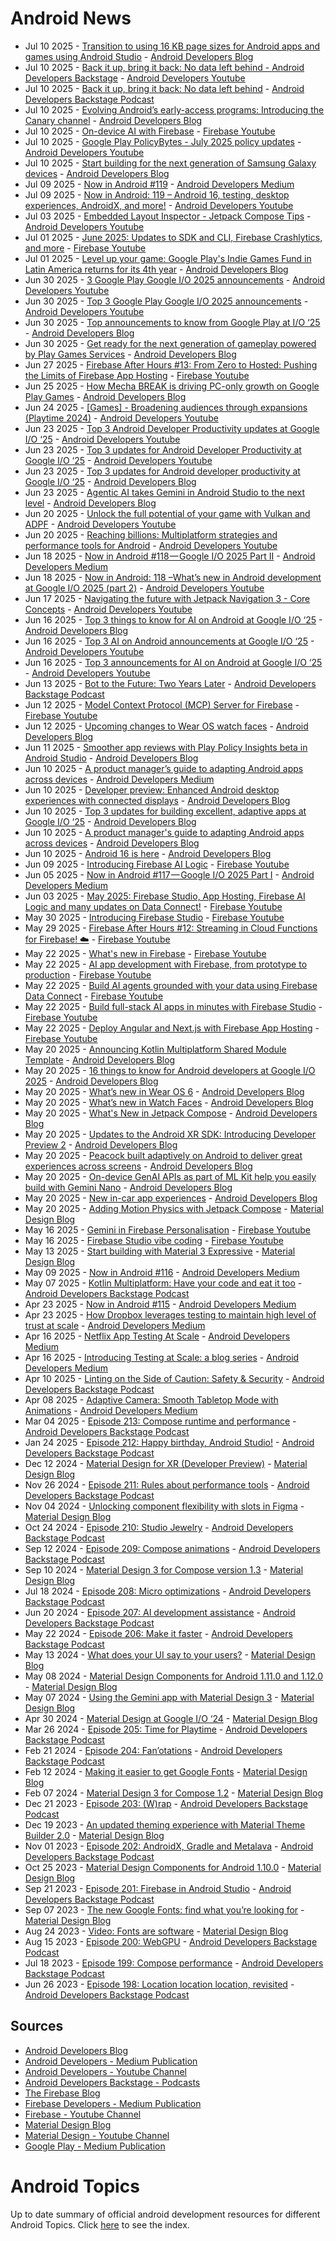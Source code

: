 # Android News

<!-- NEWS:START -->
- Jul 10 2025 - [Transition to using 16 KB page sizes for Android apps and games using Android Studio](http://android-developers.googleblog.com/2025/07/transition-to-16-kb-page-sizes-android-apps-games-android-studio.html) - [Android Developers Blog](https://android-developers.googleblog.com/)
- Jul 10 2025 - [Back it up, bring it back: No data left behind - Android Developers Backstage](https://www.youtube.com/watch?v=X_wUmfatDe0) - [Android Developers Youtube](https://www.youtube.com/c/AndroidDevelopers)
- Jul 10 2025 - [Back it up, bring it back: No data left behind](http://adbackstage.libsyn.com/back-it-up-bring-it-back-no-data-left-behind) - [Android Developers Backstage Podcast](https://adbackstage.libsyn.com/)
- Jul 10 2025 - [Evolving Android’s early-access programs: Introducing the Canary channel](http://android-developers.googleblog.com/2025/07/android-canary.html) - [Android Developers Blog](https://android-developers.googleblog.com/)
- Jul 10 2025 - [On-device AI with Firebase](https://www.youtube.com/watch?v=wBfqpPxUwqM) - [Firebase Youtube](https://www.youtube.com/user/Firebase)
- Jul 10 2025 - [Google Play PolicyBytes - July 2025 policy updates](https://www.youtube.com/watch?v=fE8YRPejcnM) - [Android Developers Youtube](https://www.youtube.com/c/AndroidDevelopers)
- Jul 10 2025 - [Start building for the next generation of Samsung Galaxy devices](http://android-developers.googleblog.com/2025/07/start-building-next-generation-samsung-devices.html) - [Android Developers Blog](https://android-developers.googleblog.com/)
- Jul 09 2025 - [Now in Android #119](https://medium.com/androiddevelopers/now-in-android-119-7b86ad2b3e81?source=rss----95b274b437c2---4) - [Android Developers Medium](https://medium.com/androiddevelopers)
- Jul 09 2025 - [Now in Android: 119 – Android 16, testing, desktop experiences, AndroidX, and  more!](https://www.youtube.com/watch?v=fZ6HrQb2EYY) - [Android Developers Youtube](https://www.youtube.com/c/AndroidDevelopers)
- Jul 03 2025 - [Embedded Layout Inspector - Jetpack Compose Tips](https://www.youtube.com/watch?v=HxCHwExm9rM) - [Android Developers Youtube](https://www.youtube.com/c/AndroidDevelopers)
- Jul 01 2025 - [June 2025: Updates to SDK and CLI, Firebase Crashlytics, and more](https://www.youtube.com/watch?v=0c8pKtWObDY) - [Firebase Youtube](https://www.youtube.com/user/Firebase)
- Jul 01 2025 - [Level up your game: Google Play's Indie Games Fund in Latin America returns for its 4th year](http://android-developers.googleblog.com/2025/07/google-plays-indie-games-fund-latin-america-returns-2025.html) - [Android Developers Blog](https://android-developers.googleblog.com/)
- Jun 30 2025 - [3 Google Play Google  I/O 2025 announcements](https://www.youtube.com/shorts/Q3bLhKizBbE) - [Android Developers Youtube](https://www.youtube.com/c/AndroidDevelopers)
- Jun 30 2025 - [Top 3 Google Play Google I/O 2025 announcements](https://www.youtube.com/watch?v=Cny82VuONU4) - [Android Developers Youtube](https://www.youtube.com/c/AndroidDevelopers)
- Jun 30 2025 - [Top announcements to know from Google Play at I/O ‘25](http://android-developers.googleblog.com/2025/06/top-announcements-to-know-from-google-play-google-io-25.html) - [Android Developers Blog](https://android-developers.googleblog.com/)
- Jun 30 2025 - [Get ready for the next generation of gameplay powered by Play Games Services](http://android-developers.googleblog.com/2025/06/get-ready-for-next-generation-gameplay-play-games-services.html) - [Android Developers Blog](https://android-developers.googleblog.com/)
- Jun 27 2025 - [Firebase After Hours #13: From Zero to Hosted: Pushing the Limits of Firebase App Hosting](https://www.youtube.com/watch?v=8vojkFvKT1U) - [Firebase Youtube](https://www.youtube.com/user/Firebase)
- Jun 25 2025 - [How Mecha BREAK is driving PC-only growth on Google Play Games](http://android-developers.googleblog.com/2025/06/how-mecha-break-is-driving-pc-only-growth-google-play-games.html) - [Android Developers Blog](https://android-developers.googleblog.com/)
- Jun 24 2025 - [[Games] - Broadening audiences through expansions (Playtime 2024)](https://www.youtube.com/watch?v=PdonCrUxVdQ) - [Android Developers Youtube](https://www.youtube.com/c/AndroidDevelopers)
- Jun 23 2025 - [Top 3 Android Developer Productivity updates at Google I/O ‘25](https://www.youtube.com/shorts/F1ye0sEyFMM) - [Android Developers Youtube](https://www.youtube.com/c/AndroidDevelopers)
- Jun 23 2025 - [Top 3 updates for Android Developer Productivity at Google I/O ‘25](https://www.youtube.com/watch?v=-GikklXjkgM) - [Android Developers Youtube](https://www.youtube.com/c/AndroidDevelopers)
- Jun 23 2025 - [Top 3 updates for Android developer productivity at Google I/O ‘25](http://android-developers.googleblog.com/2025/06/top-3-updates-for-android-developer-productivity-google-io-25.html) - [Android Developers Blog](https://android-developers.googleblog.com/)
- Jun 23 2025 - [Agentic AI takes Gemini in Android Studio to the next level](http://android-developers.googleblog.com/2025/06/agentic-ai-takes-gemini-in-android-studio-to-next-level.html) - [Android Developers Blog](https://android-developers.googleblog.com/)
- Jun 20 2025 - [Unlock the full potential of your game with Vulkan and ADPF](https://www.youtube.com/watch?v=vxtX5ul6aL8) - [Android Developers Youtube](https://www.youtube.com/c/AndroidDevelopers)
- Jun 20 2025 - [Reaching billions: Multiplatform strategies and performance tools for Android](https://www.youtube.com/watch?v=oNU8Zl-_ez8) - [Android Developers Youtube](https://www.youtube.com/c/AndroidDevelopers)
- Jun 18 2025 - [Now in Android #118 — Google I/O 2025 Part II](https://medium.com/androiddevelopers/now-in-android-118-google-i-o-2025-part-ii-0176766c2061?source=rss----95b274b437c2---4) - [Android Developers Medium](https://medium.com/androiddevelopers)
- Jun 18 2025 - [Now in Android: 118 –What’s new in Android development at Google I/O 2025 (part 2)](https://www.youtube.com/watch?v=iB6lYZ_9VxI) - [Android Developers Youtube](https://www.youtube.com/c/AndroidDevelopers)
- Jun 17 2025 - [Navigating the future with Jetpack Navigation 3 - Core Concepts](https://www.youtube.com/watch?v=opLYavQHBB8) - [Android Developers Youtube](https://www.youtube.com/c/AndroidDevelopers)
- Jun 16 2025 - [Top 3 things to know for AI on Android at Google I/O ‘25](http://android-developers.googleblog.com/2025/06/top-3-updates-for-ai-on-android-google-io.html) - [Android Developers Blog](https://android-developers.googleblog.com/)
- Jun 16 2025 - [Top 3 AI on Android announcements at Google I/O ‘25](https://www.youtube.com/shorts/I9BchAY8MRs) - [Android Developers Youtube](https://www.youtube.com/c/AndroidDevelopers)
- Jun 16 2025 - [Top 3 announcements for AI on Android at Google I/O ‘25](https://www.youtube.com/watch?v=iMVLoZaJ_1M) - [Android Developers Youtube](https://www.youtube.com/c/AndroidDevelopers)
- Jun 13 2025 - [Bot to the Future: Two Years Later](http://adbackstage.libsyn.com/bot-to-the-future-two-years-later) - [Android Developers Backstage Podcast](https://adbackstage.libsyn.com/)
- Jun 12 2025 - [Model Context Protocol (MCP) Server for Firebase](https://www.youtube.com/watch?v=kgf4yLoYNrE) - [Firebase Youtube](https://www.youtube.com/user/Firebase)
- Jun 12 2025 - [Upcoming changes to Wear OS watch faces](http://android-developers.googleblog.com/2025/06/upcoming-changes-to-wear-os-watch-faces.html) - [Android Developers Blog](https://android-developers.googleblog.com/)
- Jun 11 2025 - [Smoother app reviews with Play Policy Insights beta in Android Studio](http://android-developers.googleblog.com/2025/06/making-it-easier-to-build-safer-apps-google-play.html) - [Android Developers Blog](https://android-developers.googleblog.com/)
- Jun 10 2025 - [A product manager’s guide to adapting Android apps across devices](https://medium.com/androiddevelopers/a-product-managers-guide-to-adapting-android-apps-across-devices-b2e9b8bfe5f1?source=rss----95b274b437c2---4) - [Android Developers Medium](https://medium.com/androiddevelopers)
- Jun 10 2025 - [Developer preview: Enhanced Android desktop experiences with connected displays](http://android-developers.googleblog.com/2025/06/developer-preview-enhanced-android-desktop-experiences-connected-displays.html) - [Android Developers Blog](https://android-developers.googleblog.com/)
- Jun 10 2025 - [Top 3 updates for building excellent, adaptive apps at Google I/O ‘25](http://android-developers.googleblog.com/2025/06/top-3-updates-for-building-excellent-adaptive-apps-google-io-25.html) - [Android Developers Blog](https://android-developers.googleblog.com/)
- Jun 10 2025 - [A product manager's guide to adapting Android apps across devices](http://android-developers.googleblog.com/2025/06/a-product-manager-guide-to-scaling-android-apps-across-from-factors.html) - [Android Developers Blog](https://android-developers.googleblog.com/)
- Jun 10 2025 - [Android 16 is here](http://android-developers.googleblog.com/2025/06/android-16-is-here.html) - [Android Developers Blog](https://android-developers.googleblog.com/)
- Jun 09 2025 - [Introducing Firebase AI Logic](https://www.youtube.com/shorts/SZuxc2iT5Uc) - [Firebase Youtube](https://www.youtube.com/user/Firebase)
- Jun 05 2025 - [Now in Android #117 — Google I/O 2025 Part I](https://medium.com/androiddevelopers/now-in-android-117-google-i-o-2025-part-i-fd20a09a2299?source=rss----95b274b437c2---4) - [Android Developers Medium](https://medium.com/androiddevelopers)
- Jun 03 2025 - [May 2025: Firebase Studio, App Hosting, Firebase AI Logic and many updates on Data Connect!](https://www.youtube.com/watch?v=sqTsIj_t9HU) - [Firebase Youtube](https://www.youtube.com/user/Firebase)
- May 30 2025 - [Introducing Firebase Studio](https://www.youtube.com/watch?v=vVAui3_rvD8) - [Firebase Youtube](https://www.youtube.com/user/Firebase)
- May 29 2025 - [Firebase After Hours #12: Streaming in Cloud Functions for Firebase! ☁️](https://www.youtube.com/watch?v=IuSH0VHazcA) - [Firebase Youtube](https://www.youtube.com/user/Firebase)
- May 22 2025 - [What's new in Firebase](https://www.youtube.com/watch?v=R_gqv8PwM78) - [Firebase Youtube](https://www.youtube.com/user/Firebase)
- May 22 2025 - [AI app development with Firebase, from prototype to production](https://www.youtube.com/watch?v=rxKYK3DIzN0) - [Firebase Youtube](https://www.youtube.com/user/Firebase)
- May 22 2025 - [Build AI agents grounded with your data using Firebase Data Connect](https://www.youtube.com/watch?v=nZhkjSFB6UA) - [Firebase Youtube](https://www.youtube.com/user/Firebase)
- May 22 2025 - [Build full-stack AI apps in minutes with Firebase Studio](https://www.youtube.com/watch?v=x2zvki_VlRE) - [Firebase Youtube](https://www.youtube.com/user/Firebase)
- May 22 2025 - [Deploy Angular and Next.js with Firebase App Hosting](https://www.youtube.com/watch?v=XEhd9a9YhSk) - [Firebase Youtube](https://www.youtube.com/user/Firebase)
- May 20 2025 - [Announcing Kotlin Multiplatform Shared Module Template](http://android-developers.googleblog.com/2025/05/kotlin-multiplatform-shared-module-templates.html) - [Android Developers Blog](https://android-developers.googleblog.com/)
- May 20 2025 - [16 things to know for Android developers at Google I/O 2025](http://android-developers.googleblog.com/2025/05/16-things-to-know-for-android-developers-google-io-2025.html) - [Android Developers Blog](https://android-developers.googleblog.com/)
- May 20 2025 - [What’s new in Wear OS 6](http://android-developers.googleblog.com/2025/05/whats-new-in-wear-os-6.html) - [Android Developers Blog](https://android-developers.googleblog.com/)
- May 20 2025 - [What’s new in Watch Faces](http://android-developers.googleblog.com/2025/05/whats-new-in-watch-faces.html) - [Android Developers Blog](https://android-developers.googleblog.com/)
- May 20 2025 - [What's New in Jetpack Compose](http://android-developers.googleblog.com/2025/05/whats-new-in-jetpack-compose.html) - [Android Developers Blog](https://android-developers.googleblog.com/)
- May 20 2025 - [Updates to the Android XR SDK: Introducing Developer Preview 2](http://android-developers.googleblog.com/2025/05/updates-to-android-xr-sdk-developer-preview.html) - [Android Developers Blog](https://android-developers.googleblog.com/)
- May 20 2025 - [Peacock built adaptively on Android to deliver great experiences across screens](http://android-developers.googleblog.com/2025/05/peacock-optimizes-streaming-jetpack-compose.html) - [Android Developers Blog](https://android-developers.googleblog.com/)
- May 20 2025 - [On-device GenAI APIs as part of ML Kit help you easily build with Gemini Nano](http://android-developers.googleblog.com/2025/05/on-device-gen-ai-apis-ml-kit-gemini-nano.html) - [Android Developers Blog](https://android-developers.googleblog.com/)
- May 20 2025 - [New in-car app experiences](http://android-developers.googleblog.com/2025/05/android-for-cars-google-io-2025.html) - [Android Developers Blog](https://android-developers.googleblog.com/)
- May 20 2025 - [Adding Motion Physics with Jetpack Compose](https://material.io/blog/m3-expressive-motion-theming) - [Material Design Blog](https://material.io/blog)
- May 16 2025 - [Gemini in Firebase Personalisation](https://www.youtube.com/shorts/4MC2jgLwkJg) - [Firebase Youtube](https://www.youtube.com/user/Firebase)
- May 16 2025 - [Firebase Studio vibe coding](https://www.youtube.com/shorts/xS9bQaYzVBs) - [Firebase Youtube](https://www.youtube.com/user/Firebase)
- May 13 2025 - [Start building with Material 3 Expressive](https://material.io/blog/building-with-m3-expressive) - [Material Design Blog](https://material.io/blog)
- May 09 2025 - [Now in Android #116](https://medium.com/androiddevelopers/now-in-android-116-d442393ebeb3?source=rss----95b274b437c2---4) - [Android Developers Medium](https://medium.com/androiddevelopers)
- May 07 2025 - [​​Kotlin Multiplatform: Have your code and eat it too](http://adbackstage.libsyn.com/kotlin-multiplatform-have-your-code-and-eat-it-too) - [Android Developers Backstage Podcast](https://adbackstage.libsyn.com/)
- Apr 23 2025 - [Now in Android #115](https://medium.com/androiddevelopers/now-in-android-115-d13a60cbf092?source=rss----95b274b437c2---4) - [Android Developers Medium](https://medium.com/androiddevelopers)
- Apr 23 2025 - [How Dropbox leverages testing to maintain high level of trust at scale](https://medium.com/androiddevelopers/how-dropbox-leverages-testing-to-maintain-high-level-of-trust-at-scale-b7b1bdf6161e?source=rss----95b274b437c2---4) - [Android Developers Medium](https://medium.com/androiddevelopers)
- Apr 16 2025 - [Netflix App Testing At Scale](https://medium.com/androiddevelopers/netflix-app-testing-at-scale-eb4ef6b40124?source=rss----95b274b437c2---4) - [Android Developers Medium](https://medium.com/androiddevelopers)
- Apr 16 2025 - [Introducing Testing at Scale: a blog series](https://medium.com/androiddevelopers/introducing-testing-at-scale-blog-series-8cd300ae2795?source=rss----95b274b437c2---4) - [Android Developers Medium](https://medium.com/androiddevelopers)
- Apr 10 2025 - [Linting on the Side of Caution: Safety & Security](http://adbackstage.libsyn.com/linting-on-the-side-of-caution-safety-security) - [Android Developers Backstage Podcast](https://adbackstage.libsyn.com/)
- Apr 08 2025 - [Adaptive Camera: Smooth Tabletop Mode with Animations](https://medium.com/androiddevelopers/adaptive-camera-smooth-tabletop-mode-with-animations-f57d77696e0f?source=rss----95b274b437c2---4) - [Android Developers Medium](https://medium.com/androiddevelopers)
- Mar 04 2025 - [Episode 213: Compose runtime and performance](http://adbackstage.libsyn.com/episode-213-compose-runtime-and-performance) - [Android Developers Backstage Podcast](https://adbackstage.libsyn.com/)
- Jan 24 2025 - [Episode 212: Happy birthday, Android Studio!](http://adbackstage.libsyn.com/episode-212-happy-birthday-android-studio) - [Android Developers Backstage Podcast](https://adbackstage.libsyn.com/)
- Dec 12 2024 - [Material Design for XR (Developer Preview)](https://material.io/blog/material-design-xr-dev-preview) - [Material Design Blog](https://material.io/blog)
- Nov 26 2024 - [Episode 211: Rules about performance tools](http://adbackstage.libsyn.com/episode-211-rules-about-performance-tools) - [Android Developers Backstage Podcast](https://adbackstage.libsyn.com/)
- Nov 04 2024 - [Unlocking component flexibility with slots in Figma](https://material.io/blog/material-3-slot-components-figma) - [Material Design Blog](https://material.io/blog)
- Oct 24 2024 - [Episode 210: Studio Jewelry](http://adbackstage.libsyn.com/episode-210-studio-jewelry) - [Android Developers Backstage Podcast](https://adbackstage.libsyn.com/)
- Sep 12 2024 - [Episode 209: Compose animations](http://adbackstage.libsyn.com/episode-209-compose-animations) - [Android Developers Backstage Podcast](https://adbackstage.libsyn.com/)
- Sep 10 2024 - [Material Design 3 for Compose version 1.3](https://material.io/blog/material-3-compose-1-3) - [Material Design Blog](https://material.io/blog)
- Jul 18 2024 - [Episode 208: Micro optimizations](http://adbackstage.libsyn.com/episode-208-micro-optimizations) - [Android Developers Backstage Podcast](https://adbackstage.libsyn.com/)
- Jun 20 2024 - [Episode 207: AI development assistance](http://adbackstage.libsyn.com/episode-207-ai-development-assistance) - [Android Developers Backstage Podcast](https://adbackstage.libsyn.com/)
- May 22 2024 - [Episode 206: Make it faster](http://adbackstage.libsyn.com/episode-206-make-it-faster) - [Android Developers Backstage Podcast](https://adbackstage.libsyn.com/)
- May 13 2024 - [What does your UI say to your users?](https://material.io/blog/testing-material-3) - [Material Design Blog](https://material.io/blog)
- May 08 2024 - [Material Design Components for Android 1.11.0 and 1.12.0](https://material.io/blog/android-stable-release-1-12-0) - [Material Design Blog](https://material.io/blog)
- May 07 2024 - [Using the Gemini app with Material Design 3](https://material.io/blog/how-to-gemini-app-compose-material-design-3) - [Material Design Blog](https://material.io/blog)
- Apr 30 2024 - [Material Design at Google I/O ‘24](https://material.io/blog/google-io-2024) - [Material Design Blog](https://material.io/blog)
- Mar 26 2024 - [Episode 205: Time for Playtime](http://adbackstage.libsyn.com/episode-205-time-for-playtime) - [Android Developers Backstage Podcast](https://adbackstage.libsyn.com/)
- Feb 21 2024 - [Episode 204: Fan’otations](http://adbackstage.libsyn.com/episode-204-fanotations) - [Android Developers Backstage Podcast](https://adbackstage.libsyn.com/)
- Feb 12 2024 - [Making it easier to get Google Fonts](https://material.io/blog/get-google-fonts-update) - [Material Design Blog](https://material.io/blog)
- Feb 07 2024 - [Material Design 3 for Compose 1.2](https://material.io/blog/material-3-compose-1-2) - [Material Design Blog](https://material.io/blog)
- Dec 21 2023 - [Episode 203: (W)rap](http://adbackstage.libsyn.com/episode-203-wrap) - [Android Developers Backstage Podcast](https://adbackstage.libsyn.com/)
- Dec 19 2023 - [An updated theming experience with Material Theme Builder 2.0](https://material.io/blog/material-theme-builder-2-color-match) - [Material Design Blog](https://material.io/blog)
- Nov 01 2023 - [Episode 202: AndroidX, Gradle and Metalava](http://adbackstage.libsyn.com/episode-202-androidx-gradle-and-metalava) - [Android Developers Backstage Podcast](https://adbackstage.libsyn.com/)
- Oct 25 2023 - [Material Design Components for Android 1.10.0](https://material.io/blog/android-stable-release-1-10-0) - [Material Design Blog](https://material.io/blog)
- Sep 21 2023 - [Episode 201: Firebase in Android Studio](http://adbackstage.libsyn.com/episode-201-firebase-in-android-studio) - [Android Developers Backstage Podcast](https://adbackstage.libsyn.com/)
- Sep 07 2023 - [The new Google Fonts: find what you’re looking for](https://material.io/blog/2023-google-fonts-redesign) - [Material Design Blog](https://material.io/blog)
- Aug 24 2023 - [Video: Fonts are software](https://material.io/blog/fonts-are-software-video) - [Material Design Blog](https://material.io/blog)
- Aug 15 2023 - [Episode 200: WebGPU](http://adbackstage.libsyn.com/episode-200-webgpu) - [Android Developers Backstage Podcast](https://adbackstage.libsyn.com/)
- Jul 18 2023 - [Episode 199: Compose performance](http://adbackstage.libsyn.com/episode-199-compose-performance) - [Android Developers Backstage Podcast](https://adbackstage.libsyn.com/)
- Jun 26 2023 - [Episode 198: Location location location, revisited](http://adbackstage.libsyn.com/episode-198-location-location-location-revisited) - [Android Developers Backstage Podcast](https://adbackstage.libsyn.com/)<!-- NEWS:END -->

## Sources

* [Android Developers Blog](https://android-developers.googleblog.com/)
* [Android Developers - Medium Publication](https://medium.com/androiddevelopers)
* [Android Developers - Youtube Channel](https://www.youtube.com/c/AndroidDevelopers)
* [Android Developers Backstage - Podcasts](https://adbackstage.libsyn.com/)
* [The Firebase Blog](https://firebase.googleblog.com/)
* [Firebase Developers - Medium Publication](https://medium.com/firebase-developers)
* [Firebase - Youtube Channel](https://www.youtube.com/user/Firebase)
* [Material Design Blog](https://material.io/blog)
* [Material Design - Youtube Channel](https://www.youtube.com/c/MaterialDesign)
* [Google Play - Medium Publication](https://medium.com/googleplaydev)

# Android Topics
Up to date summary of official android development resources for different Android Topics. Click [here](https://androidtopicsindex.dipien.com/) to see the index.


